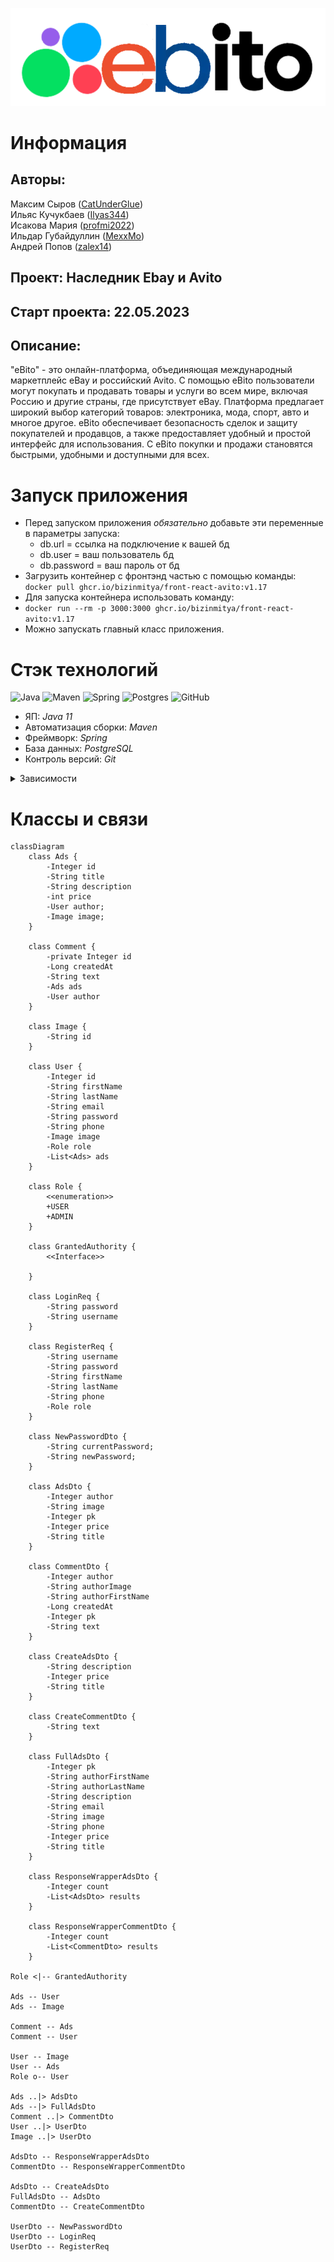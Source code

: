 ![](src/main/resources/img/logo.png)

# Информация

## Авторы:<br>
Максим Сыров ([CatUnderGlue](https://github.com/CatUnderGlue))<br>
Ильяс Кучукбаев ([Ilyas344](https://github.com/Ilyas344))<br>
Исакова Мария ([profmi2022](https://github.com/profmi2022))<br>
Ильдар Губайдуллин ([MexxMo](https://github.com/MexxMo))<br>
Андрей Попов ([zalex14](https://github.com/zalex14))<br>

## Проект: Наследник Ebay и Avito <br>
## Старт проекта: 22.05.2023<br>

## Описание: 
"eBito" - это онлайн-платформа, объединяющая международный маркетплейс eBay и российский
Avito. С помощью eBito пользователи могут покупать и продавать товары и услуги во всем
мире, включая Россию и другие страны, где присутствует eBay. Платформа предлагает широкий
выбор категорий товаров: электроника, мода, спорт, авто и многое другое. eBito обеспечивает
безопасность сделок и защиту покупателей и продавцов, а также предоставляет удобный и
простой интерфейс для использования. С eBito покупки и продажи становятся быстрыми,
удобными и доступными для всех.<br>

# Запуск приложения
+ Перед запуском приложения _обязательно_ добавьте эти переменные в параметры запуска:
  * db.url = ссылка на подключение к вашей бд
  * db.user = ваш пользователь бд
  * db.password = ваш пароль от бд
+ Загрузить контейнер с фронтэнд частью с помощью команды:<br>
  `docker pull ghcr.io/bizinmitya/front-react-avito:v1.17`
+ Для запуска контейнера использовать команду:<br>
+ `docker run --rm -p 3000:3000 ghcr.io/bizinmitya/front-react-avito:v1.17`
+ Можно запускать главный класс приложения.

# Стэк технологий
![Java](https://img.shields.io/badge/java-%23ED8B00.svg?style=for-the-badge&logo=java&logoColor=white "Java 11")
![Maven](https://img.shields.io/badge/Maven-green.svg?style=for-the-badge&logo=mockito&logoColor=white "Maven")
![Spring](https://img.shields.io/badge/Spring-blueviolet.svg?style=for-the-badge&logo=spring&logoColor=white "Spring")
![Postgres](https://img.shields.io/badge/postgres-%23316192.svg?style=for-the-badge&logo=postgresql&logoColor=white)
![GitHub](https://img.shields.io/badge/git-%23121011.svg?style=for-the-badge&logo=github&logoColor=white "Git")
+ ЯП: *Java 11*
+ Автоматизация сборки: *Maven*
+ Фреймворк: *Spring*
+ База данных: *PostgreSQL*
+ Контроль версий: *Git*

<details>
  <summary>Зависимости</summary>

       <dependencies>
        <dependency>
            <groupId>org.springframework.boot</groupId>
            <artifactId>spring-boot-starter-web</artifactId>
        </dependency>
        <!-- Security -->
        <dependency>
            <groupId>org.springframework.boot</groupId>
            <artifactId>spring-boot-starter-security</artifactId>
        </dependency>
        <!-- Базы данных -->
        <dependency>
            <groupId>org.springframework.boot</groupId>
            <artifactId>spring-boot-starter-data-jpa</artifactId>
        </dependency>
        <dependency>
            <groupId>org.postgresql</groupId>
            <artifactId>postgresql</artifactId>
            <scope>runtime</scope>
        </dependency>
        <!-- Swagger -->
        <dependency>
            <groupId>org.springdoc</groupId>
            <artifactId>springdoc-openapi-ui</artifactId>
            <version>1.6.15</version>
        </dependency>
        <!-- Lombok -->
        <dependency>
            <groupId>org.projectlombok</groupId>
            <artifactId>lombok</artifactId>
            <optional>true</optional>
        </dependency>
        <!-- Test -->
        <dependency>
            <groupId>org.springframework.boot</groupId>
            <artifactId>spring-boot-starter-test</artifactId>
            <scope>test</scope>
        </dependency>
        <dependency>
            <groupId>org.springframework.security</groupId>
            <artifactId>spring-security-test</artifactId>
            <scope>test</scope>
        </dependency>
        <!-- Mapping -->
        <dependency>
            <groupId>org.mapstruct</groupId>
            <artifactId>mapstruct</artifactId>
            <version>1.5.5.Final</version>
        </dependency>
        <dependency>
            <groupId>org.mapstruct</groupId>
            <artifactId>mapstruct-processor</artifactId>
            <version>1.5.5.Final</version>
        </dependency>
    </dependencies>
</details>

# Классы и связи
```mermaid
classDiagram
    class Ads {
        -Integer id
        -String title
        -String description
        -int price
        -User author;
        -Image image;
    }

    class Comment {
        -private Integer id
        -Long createdAt
        -String text
        -Ads ads
        -User author
    }

    class Image {
        -String id
    }

    class User {
        -Integer id
        -String firstName
        -String lastName
        -String email
        -String password
        -String phone
        -Image image
        -Role role
        -List<Ads> ads
    }

    class Role {
        <<enumeration>>
        +USER
        +ADMIN
    }

    class GrantedAuthority {
        <<Interface>>

    }

    class LoginReq {
        -String password
        -String username
    }

    class RegisterReq {
        -String username
        -String password
        -String firstName
        -String lastName
        -String phone
        -Role role
    }

    class NewPasswordDto {
        -String currentPassword;
        -String newPassword;
    }

    class AdsDto {
        -Integer author
        -String image
        -Integer pk
        -Integer price
        -String title
    }

    class CommentDto {
        -Integer author
        -String authorImage
        -String authorFirstName
        -Long createdAt
        -Integer pk
        -String text
    }

    class CreateAdsDto {
        -String description
        -Integer price
        -String title
    }

    class CreateCommentDto {
        -String text
    }

    class FullAdsDto {
        -Integer pk
        -String authorFirstName
        -String authorLastName
        -String description
        -String email
        -String image
        -String phone
        -Integer price
        -String title
    }

    class ResponseWrapperAdsDto {
        -Integer count
        -List<AdsDto> results
    }

    class ResponseWrapperCommentDto {
        -Integer count
        -List<CommentDto> results
    }

Role <|-- GrantedAuthority
    
Ads -- User
Ads -- Image

Comment -- Ads
Comment -- User

User -- Image
User -- Ads
Role o-- User

Ads ..|> AdsDto
Ads --|> FullAdsDto
Comment ..|> CommentDto
User ..|> UserDto
Image ..|> UserDto
  
AdsDto -- ResponseWrapperAdsDto
CommentDto -- ResponseWrapperCommentDto

AdsDto -- CreateAdsDto
FullAdsDto -- AdsDto
CommentDto -- CreateCommentDto

UserDto -- NewPasswordDto
UserDto -- LoginReq
UserDto -- RegisterReq

```
